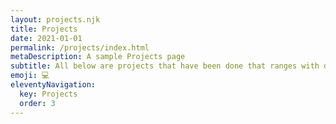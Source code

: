 ```yaml
---
layout: projects.njk
title: Projects
date: 2021-01-01
permalink: /projects/index.html
metaDescription: A sample Projects page
subtitle: All below are projects that have been done that ranges with different skill set.
emoji: 💻
eleventyNavigation:
  key: Projects
  order: 3
---
```

